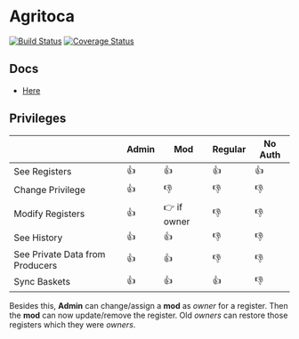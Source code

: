# Agritoca

[![Build Status](https://travis-ci.com/mdmundo/agritoca-api.svg?token=zfA4xNhjqqTDRjuKoYwd&branch=main)](https://travis-ci.com/mdmundo/agritoca-api) [![Coverage Status](https://coveralls.io/repos/github/mdmundo/agritoca-api/badge.svg?branch=main&t=9Ll4xC)](https://coveralls.io/github/mdmundo/agritoca-api?branch=main)

## Docs

- [Here](https://documenter.getpostman.com/view/11086441/TVRrUj9u)

## Privileges

|                                 | Admin | Mod         | Regular | No Auth |
| ------------------------------- | ----- | ----------- | ------- | ------- |
| See Registers                   | 👍    | 👍          | 👍      | 👍      |
| Change Privilege                | 👍    | 👎          | 👎      | 👎      |
| Modify Registers                | 👍    | 👉 if owner | 👎      | 👎      |
| See History                     | 👍    | 👍          | 👎      | 👎      |
| See Private Data from Producers | 👍    | 👍          | 👎      | 👎      |
| Sync Baskets                    | 👍    | 👍          | 👍      | 👎      |

Besides this, **Admin** can change/assign a **mod** as _owner_ for a register. Then the **mod** can now update/remove the register. Old _owners_ can restore those registers which they were _owners_.
